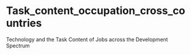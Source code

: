 # Task_content_occupation_cross_countries
Technology and the Task Content of Jobs across the Development Spectrum
